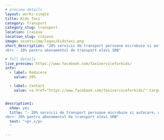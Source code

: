 ```yaml
---
# preview details
layout: works-single
title: Kids Taxi
category: Transport
category_slug: transport
location: Craiova
location_slug: craiova
image: assets/img/logos/kidstaxi.png
short_description: "20% servicii de transport persoane microbuze si autocare, organizate si regulate
<br> - 20% pentru abonamentul de transport elevi SRB"

# full details
live_preview: https://www.facebook.com/taxiserviceforkids/
info:
  - label: Reducere
    value: 20%

  - label: Contact
    value: <a href="https://www.facebook.com/taxiserviceforkids/" target="_blank">Website</a>


description1:
  show: yes
  title: "- 20% servicii de transport persoane microbuze si autocare, organizate si regulate
<br>- 20% pentru abonamentul de transport elevi SRB"
  text: "<p>.</p>
  "

---
```

